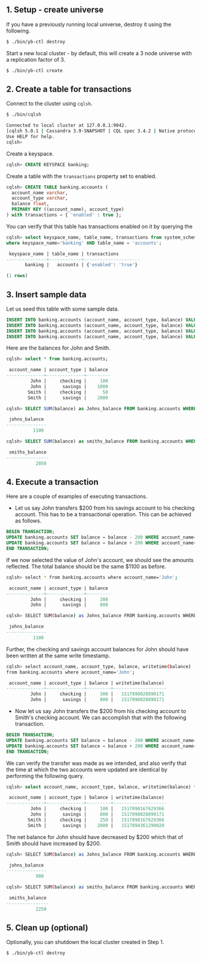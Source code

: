 ## 1. Setup - create universe

If you have a previously running local universe, destroy it using the following.

```sh
$ ./bin/yb-ctl destroy
```

Start a new local cluster - by default, this will create a 3 node universe with a replication factor of 3.

```sh
$ ./bin/yb-ctl create
```

## 2. Create a table for transactions

Connect to the cluster using `cqlsh`.

```sh
$ ./bin/cqlsh
```
```sh
Connected to local cluster at 127.0.0.1:9042.
[cqlsh 5.0.1 | Cassandra 3.9-SNAPSHOT | CQL spec 3.4.2 | Native protocol v4]
Use HELP for help.
cqlsh>
```

Create a keyspace.

```sql
cqlsh> CREATE KEYSPACE banking;
```

Create a table with the `transactions` property set to enabled.

```sql
cqlsh> CREATE TABLE banking.accounts (
  account_name varchar,
  account_type varchar,
  balance float,
  PRIMARY KEY ((account_name), account_type)
) with transactions = { 'enabled' : true };
```

You can verify that this table has transactions enabled on it by querying the 

```sql
cqlsh> select keyspace_name, table_name, transactions from system_schema.tables
where keyspace_name='banking' AND table_name = 'accounts';
```
```sql
 keyspace_name | table_name | transactions
---------------+------------+---------------------
       banking |   accounts | {'enabled': 'true'}

(1 rows)
```


## 3. Insert sample data

Let us seed this table with some sample data.

```sql
INSERT INTO banking.accounts (account_name, account_type, balance) VALUES ('John', 'savings', 1000);
INSERT INTO banking.accounts (account_name, account_type, balance) VALUES ('John', 'checking', 100);
INSERT INTO banking.accounts (account_name, account_type, balance) VALUES ('Smith', 'savings', 2000);
INSERT INTO banking.accounts (account_name, account_type, balance) VALUES ('Smith', 'checking', 50);
```

Here are the balances for John and Smith.

```sql
cqlsh> select * from banking.accounts;
```
```sql
 account_name | account_type | balance
--------------+--------------+---------
         John |     checking |     100
         John |      savings |    1000
        Smith |     checking |      50
        Smith |      savings |    2000
```

```sql
cqlsh> SELECT SUM(balance) as Johns_balance FROM banking.accounts WHERE account_name='John';
```
```sql
 johns_balance
---------------
          1100
```

```sql
cqlsh> SELECT SUM(balance) as smiths_balance FROM banking.accounts WHERE account_name='Smith';
```
```sql
 smiths_balance
----------------
           2050

```


## 4. Execute a transaction

Here are a couple of examples of executing transactions.

- Let us say John transfers $200 from his savings account to his checking account. This has to be a transactional operation. This can be achieved as follows.

```sql
BEGIN TRANSACTION;
UPDATE banking.accounts SET balance = balance - 200 WHERE account_name='John' AND account_type='savings';
UPDATE banking.accounts SET balance = balance + 200 WHERE account_name='John' AND account_type='checking';
END TRANSACTION;
```

If we now selected the value of John's account, we should see the amounts reflected. The total balance should be the same $1100 as before.

```sh
cqlsh> select * from banking.accounts where account_name='John';
```
```sql
 account_name | account_type | balance
--------------+--------------+---------
         John |     checking |     300
         John |      savings |     800
```

```sh
cqlsh> SELECT SUM(balance) as Johns_balance FROM banking.accounts WHERE account_name='John';
```
```sql
 johns_balance
---------------
          1100
```

Further, the checking and savings account balances for John should have been written at the same write timestamp.

```sh
cqlsh> select account_name, account_type, balance, writetime(balance) 
from banking.accounts where account_name='John';
```
```sql
 account_name | account_type | balance | writetime(balance)
--------------+--------------+---------+--------------------
         John |     checking |     300 |   1517898028890171
         John |      savings |     800 |   1517898028890171
```


- Now let us say John transfers the $200 from his checking account to Smith's checking account. We can accomplish that with the following transaction.

```sql
BEGIN TRANSACTION;
UPDATE banking.accounts SET balance = balance - 200 WHERE account_name='John' AND account_type='checking';
UPDATE banking.accounts SET balance = balance + 200 WHERE account_name='Smith' AND account_type='checking';
END TRANSACTION;
```

We can verify the transfer was made as we intended, and also verify that the time at which the two accounts were updated are identical by performing the following query.

```sql
cqlsh> select account_name, account_type, balance, writetime(balance) from banking.accounts;
```
```sql
 account_name | account_type | balance | writetime(balance)
--------------+--------------+---------+--------------------
         John |     checking |     100 |   1517898167629366
         John |      savings |     800 |   1517898028890171
        Smith |     checking |     250 |   1517898167629366
        Smith |      savings |    2000 |   1517894361290020
```

The net balance for John should have decreased by $200 which that of Smith should have increased by $200.

```sh
cqlsh> SELECT SUM(balance) as Johns_balance FROM banking.accounts WHERE account_name='John';
```
```sql
 johns_balance
---------------
           900
```

```sh
cqlsh> SELECT SUM(balance) as smiths_balance FROM banking.accounts WHERE account_name='Smith';
```
```sql
 smiths_balance
----------------
           2250
```


## 5. Clean up (optional)

Optionally, you can shutdown the local cluster created in Step 1.

```sh
$ ./bin/yb-ctl destroy
```

